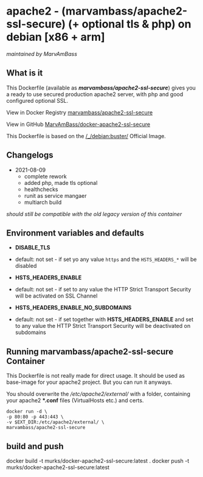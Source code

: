
# apache2 - (marvambass/apache2-ssl-secure) (+ optional tls & php) on debian [x86 + arm]

_maintained by MarvAmBass_

## What is it

This Dockerfile (available as ___marvambass/apache2-ssl-secure___) gives you a ready to use secured production apache2 server, with php and good configured optional SSL.

View in Docker Registry [marvambass/apache2-ssl-secure](https://hub.docker.com/r/marvambass/apache2-ssl-secure)

View in GitHub [MarvAmBass/docker-apache2-ssl-secure](https://github.com/MarvAmBass/docker-apache2-ssl-secure)

This Dockerfile is based on the [/_/debian:buster/](https://registry.hub.docker.com/_/debian/) Official Image.

## Changelogs

* 2021-08-09
    * complete rework
    * added php, made tls optional
    * healthchecks
    * runit as service mangaer
    * multiarch build

_should still be compatible with the old legacy version of this container_

## Environment variables and defaults

* __DISABLE\_TLS__
 * default: not set - if set yo any value `https` and the `HSTS_HEADERS_*` will be disabled

* __HSTS\_HEADERS\_ENABLE__
 * default: not set - if set to any value the HTTP Strict Transport Security will be activated on SSL Channel

* __HSTS\_HEADERS\_ENABLE\_NO\_SUBDOMAINS__
 * default: not set - if set together with __HSTS\_HEADERS\_ENABLE__ and set to any value the HTTP Strict Transport Security will be deactivated on subdomains


## Running marvambass/apache2-ssl-secure Container

This Dockerfile is not really made for direct usage. It should be used as base-image for your apache2 project. But you can run it anyways.

You should overwrite the _/etc/apache2/external/_ with a folder, containing your apache2 __\*.conf__ files (VirtualHosts etc.) and certs.

    docker run -d \
    -p 80:80 -p 443:443 \
    -v $EXT_DIR:/etc/apache2/external/ \
    marvambass/apache2-ssl-secure

## build and push

docker build -t murks/docker-apache2-ssl-secure:latest .
docker push -t murks/docker-apache2-ssl-secure:latest

